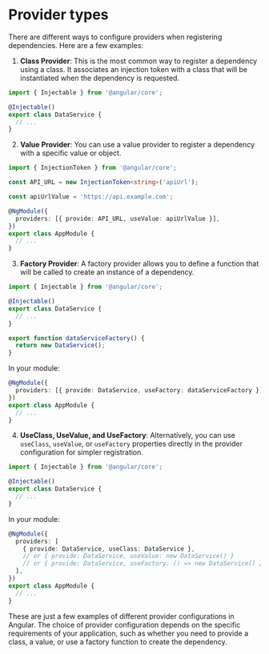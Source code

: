 # Provider types

There are different ways to configure providers when registering
dependencies. Here are a few examples:

1. **Class Provider**: This is the most common way to register a
   dependency using a class. It associates an injection token with a
   class that will be instantiated when the dependency is requested.

```typescript
import { Injectable } from '@angular/core';

@Injectable()
export class DataService {
  // ...
}
```

2. **Value Provider**: You can use a value provider to register a
   dependency with a specific value or object.

```typescript
import { InjectionToken } from '@angular/core';

const API_URL = new InjectionToken<string>('apiUrl');

const apiUrlValue = 'https://api.example.com';

@NgModule({
  providers: [{ provide: API_URL, useValue: apiUrlValue }],
})
export class AppModule {
  // ...
}
```

3. **Factory Provider**: A factory provider allows you to define a
   function that will be called to create an instance of a dependency.

```typescript
import { Injectable } from '@angular/core';

@Injectable()
export class DataService {
  // ...
}

export function dataServiceFactory() {
  return new DataService();
}
```

In your module:

```typescript
@NgModule({
  providers: [{ provide: DataService, useFactory: dataServiceFactory }],
})
export class AppModule {
  // ...
}
```

4. **UseClass, UseValue, and UseFactory**: Alternatively, you can use
   `useClass`, `useValue`, or `useFactory` properties directly in the
   provider configuration for simpler registration.

```typescript
import { Injectable } from '@angular/core';

@Injectable()
export class DataService {
  // ...
}
```

In your module:

```typescript
@NgModule({
  providers: [
    { provide: DataService, useClass: DataService },
    // or { provide: DataService, useValue: new DataService() }
    // or { provide: DataService, useFactory: () => new DataService() }
  ],
})
export class AppModule {
  // ...
}
```

These are just a few examples of different provider configurations in
Angular. The choice of provider configuration depends on the specific
requirements of your application, such as whether you need to provide a
class, a value, or use a factory function to create the dependency.
